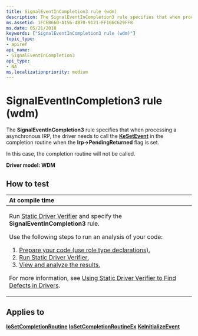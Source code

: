 ```yaml
---
title: SignalEventInCompletion3 rule (wdm)
description: The SignalEventInCompletion3 rule specifies that when processing a asynchronous IRP, the driver needs to call the KeSetEvent in the completion routine when the Irp- PendingReturned flag is set.
ms.assetid: 1FCEB660-A156-4B70-9121-FF166C629FF8
ms.date: 05/21/2018
keywords: ["SignalEventInCompletion3 rule (wdm)"]
topic_type:
- apiref
api_name:
- SignalEventInCompletion3
api_type:
- NA
ms.localizationpriority: medium
---
```


# SignalEventInCompletion3 rule (wdm)


The **SignalEventInCompletion3** rule specifies that when processing a asynchronous IRP, the driver needs to call the [**KeSetEvent**](/windows-hardware/drivers/ddi/wdm/nf-wdm-kesetevent) in the completion routine when the **Irp-&gt;PendingReturned** flag is set.

In this case, the completion routine will not be called.

**Driver model: WDM**

How to test
-----------

<table>
<colgroup>
<col width="100%" />
</colgroup>
<thead>
<tr class="header">
<th align="left">At compile time</th>
</tr>
</thead>
<tbody>
<tr class="odd">
<td align="left"><p>Run <a href="https://docs.microsoft.com/windows-hardware/drivers/devtest/static-driver-verifier" data-raw-source="[Static Driver Verifier](./static-driver-verifier.md)">Static Driver Verifier</a> and specify the <strong>SignalEventInCompletion3</strong> rule.</p>
Use the following steps to run an analysis of your code:
<ol>
<li><a href="https://docs.microsoft.com/windows-hardware/drivers/devtest/using-static-driver-verifier-to-find-defects-in-drivers#preparing-your-source-code" data-raw-source="[Prepare your code (use role type declarations).](./using-static-driver-verifier-to-find-defects-in-drivers.md#preparing-your-source-code)">Prepare your code (use role type declarations).</a></li>
<li><a href="https://docs.microsoft.com/windows-hardware/drivers/devtest/using-static-driver-verifier-to-find-defects-in-drivers#running-static-driver-verifier" data-raw-source="[Run Static Driver Verifier.](./using-static-driver-verifier-to-find-defects-in-drivers.md#running-static-driver-verifier)">Run Static Driver Verifier.</a></li>
<li><a href="https://docs.microsoft.com/windows-hardware/drivers/devtest/using-static-driver-verifier-to-find-defects-in-drivers#viewing-and-analyzing-the-results" data-raw-source="[View and analyze the results.](./using-static-driver-verifier-to-find-defects-in-drivers.md#viewing-and-analyzing-the-results)">View and analyze the results.</a></li>
</ol>
<p>For more information, see <a href="https://docs.microsoft.com/windows-hardware/drivers/devtest/using-static-driver-verifier-to-find-defects-in-drivers" data-raw-source="[Using Static Driver Verifier to Find Defects in Drivers](./using-static-driver-verifier-to-find-defects-in-drivers.md)">Using Static Driver Verifier to Find Defects in Drivers</a>.</p></td>
</tr>
</tbody>
</table>

Applies to
----------

[**IoSetCompletionRoutine**](/windows-hardware/drivers/ddi/wdm/nf-wdm-iosetcompletionroutine)
[**IoSetCompletionRoutineEx**](/windows-hardware/drivers/ddi/wdm/nf-wdm-iosetcompletionroutineex)
[**KeInitializeEvent**](/windows-hardware/drivers/ddi/wdm/nf-wdm-keinitializeevent)
 

